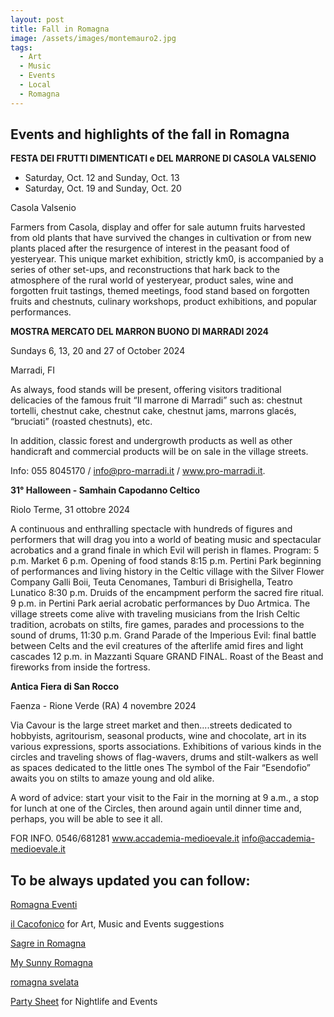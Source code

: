 ```yaml
---
layout: post
title: Fall in Romagna
image: /assets/images/montemauro2.jpg
tags:
  - Art
  - Music
  - Events
  - Local
  - Romagna
---
```

## Events and highlights of the fall in Romagna

**FESTA DEI FRUTTI DIMENTICATI e DEL MARRONE DI CASOLA VALSENIO**

- Saturday, Oct. 12 and Sunday, Oct. 13 
- Saturday, Oct. 19 and Sunday, Oct. 20 

Casola Valsenio

Farmers from Casola, display and offer for sale autumn fruits harvested from old plants that have survived the changes in cultivation or from new plants placed after the resurgence of interest in the peasant food of yesteryear.  This unique market exhibition, strictly km0, is accompanied by a series of other set-ups, and reconstructions that hark back to the atmosphere of the rural world of yesteryear, product sales, wine and forgotten fruit tastings, themed meetings, food stand based on forgotten fruits and chestnuts, culinary workshops, product exhibitions, and popular performances. 

**MOSTRA MERCATO DEL MARRON BUONO DI MARRADI 2024**

Sundays 6, 13, 20 and 27 of October 2024

Marradi, FI

As always, food stands will be present, offering visitors traditional delicacies of the famous fruit “Il marrone di Marradi” such as: chestnut tortelli, chestnut cake, chestnut cake, chestnut jams, marrons glacés, “bruciati” (roasted chestnuts), etc.

In addition, classic forest and undergrowth products as well as other handicraft and commercial products will be on sale in the village streets. 

Info: 055 8045170 / info@pro-marradi.it / www.pro-marradi.it.

**31° Halloween - Samhain Capodanno Celtico**

Riolo Terme, 31 ottobre 2024

A continuous and enthralling spectacle with hundreds of figures and performers that will drag you into a world of beating music and spectacular acrobatics and a grand finale in which Evil will perish in flames.
Program:
5 p.m. Market
6 p.m. Opening of food stands 
8:15 p.m. Pertini Park beginning of performances and living history in the Celtic village with the Silver Flower Company Galli Boii, Teuta Cenomanes, Tamburi di Brisighella, Teatro Lunatico 8:30 p.m. Druids of the encampment perform the
sacred fire ritual.
9 p.m. in Pertini Park aerial acrobatic performances by Duo Artmica.
The village streets come alive with traveling musicians from the Irish Celtic tradition, acrobats on stilts, fire games, parades and processions to the sound of drums,
11:30 p.m. Grand Parade of the Imperious Evil: final battle between Celts and the evil creatures of the afterlife amid fires and light cascades
12 p.m. in Mazzanti Square GRAND FINAL.
Roast of the Beast and fireworks from inside the fortress.

**Antica Fiera di San Rocco**

Faenza - Rione Verde (RA) 4 novembre 2024

Via Cavour is the large street market and then....streets dedicated to hobbyists, agritourism, seasonal products, wine and chocolate, art in its various expressions, sports associations.
Exhibitions of various kinds in the circles and traveling shows of flag-wavers, drums and stilt-walkers as well as spaces dedicated to the little ones
The symbol of the Fair “Esendofio” awaits you on stilts to amaze young and old alike.

A word of advice: start your visit to the Fair in the morning at 9 a.m., a stop for lunch at one of the Circles, then around again until dinner time and, perhaps, you will be able to see it all.

FOR INFO.
0546/681281
www.accademia-medioevale.it
info@accademia-medioevale.it

## To be always updated you can follow:

[Romagna Eventi](https://www.eventsromagna.com/)

[il Cacofonico](https://ilcacofonico.it/) for Art, Music and Events suggestions

[Sagre in Romagna](https://www.sagreinromagna.it/)

[My Sunny Romagna](https://www.instagram.com/my.sunnyromagna/)

[romagna svelata](https://www.instagram.com/romagnasvelata/)

[Party Sheet](https://www.instagram.com/party_sheet/) for Nightlife and Events